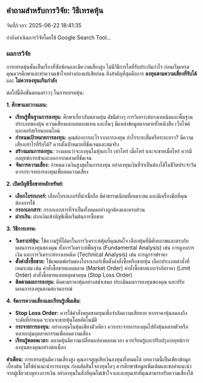 ## คำถามสำหรับการวิจัย: วิธีเทรดหุ้น

วันที่/เวลา: 2025-06-22 18:41:35

กำลังดำเนินการวิจัยโดยใช้ Google Search Tool...

### ผลการวิจัย
การเทรดหุ้นนั้นเป็นเรื่องที่ซับซ้อนและมีความเสี่ยงสูง  ไม่มีวิธีการใดที่รับประกันกำไร  ก่อนเริ่มเทรด คุณควรศึกษาและทำความเข้าใจอย่างถ่องแท้เสียก่อน  สิ่งสำคัญที่สุดคือการ **ลงทุนตามความเสี่ยงที่รับได้** และ **ไม่ควรลงทุนเกินกำลัง**

ต่อไปนี้คือขั้นตอนคร่าวๆ ในการเทรดหุ้น:

**1. ศึกษาและวางแผน:**

* **เรียนรู้พื้นฐานการลงทุน:**  ศึกษาเกี่ยวกับตลาดหุ้น  ดัชนีต่างๆ  การวิเคราะห์ทางเทคนิคและพื้นฐาน  ประเภทของหุ้น  ความเสี่ยงและผลตอบแทน  และอื่นๆ  มีแหล่งข้อมูลมากมายทั้งหนังสือ เว็บไซต์  และคอร์สเรียนออนไลน์
* **กำหนดเป้าหมายการลงทุน:**  คุณต้องการอะไรจากการลงทุน  กำไรระยะสั้นหรือระยะยาว?  มีความเสี่ยงเท่าไรที่รับได้?  ควรตั้งเป้าหมายที่ชัดเจนและสมจริง
* **สร้างแผนการลงทุน:**  วางแผนว่าจะลงทุนในหุ้นอะไร  เท่าไหร่  เมื่อไหร่  และจะขายเมื่อไหร่  ควรมีกลยุทธ์การเข้าและออกจากตลาดที่ชัดเจน
* **จัดการความเสี่ยง:**  กำหนดวงเงินสูงสุดในการลงทุน  อย่าลงทุนเงินที่จำเป็นต้องใช้ในชีวิตประจำวัน  ควรกระจายการลงทุนเพื่อลดความเสี่ยง

**2. เปิดบัญชีซื้อขายหลักทรัพย์:**

* **เลือกโบรกเกอร์:**  เลือกโบรกเกอร์ที่น่าเชื่อถือ  มีค่าธรรมเนียมที่เหมาะสม  และมีเครื่องมือที่คุณต้องการใช้
* **กรอกเอกสาร:**  กรอกเอกสารที่จำเป็นทั้งหมดอย่างถูกต้องและครบถ้วน
* **ฝากเงิน:**  ฝากเงินเข้าบัญชีเพื่อเริ่มต้นการซื้อขาย

**3. วิธีการเทรด:**

* **วิเคราะห์หุ้น:**  ใช้ความรู้ที่ได้มาในการวิเคราะห์หุ้นที่คุณสนใจ  เลือกหุ้นที่มีศักยภาพและตรงกับแผนการลงทุนของคุณ  ทั้งการวิเคราะห์พื้นฐาน (Fundamental Analysis) เช่น การดูงบการเงิน  และการวิเคราะห์ทางเทคนิค (Technical Analysis) เช่น การดูกราฟราคา
* **ตั้งคำสั่งซื้อขาย:**  ใช้แพลตฟอร์มของโบรกเกอร์เพื่อตั้งคำสั่งซื้อหรือขายหุ้น  เลือกประเภทคำสั่งที่เหมาะสม  เช่น  คำสั่งซื้อขายแบบตลาด (Market Order)  คำสั่งซื้อขายแบบจำกัดราคา (Limit Order)  คำสั่งซื้อขายแบบหยุดขาดทุน (Stop Loss Order)
* **ติดตามผลการลงทุน:**  ติดตามราคาหุ้นอย่างสม่ำเสมอ  ประเมินผลการลงทุนของคุณ  และปรับแผนการลงทุนตามสถานการณ์

**4. จัดการความเสี่ยงและเรียนรู้เพิ่มเติม:**

* **Stop Loss Order:**  ควรใช้คำสั่งหยุดขาดทุนเพื่อจำกัดความเสียหาย  หากราคาหุ้นลดลงถึงระดับที่กำหนด  ระบบจะขายหุ้นโดยอัตโนมัติ
* **กระจายการลงทุน:**  อย่าลงทุนในหุ้นเพียงตัวเดียว  ควรกระจายการลงทุนไปยังหุ้นหลายตัวหรือหลายกลุ่มอุตสาหกรรมเพื่อลดความเสี่ยง
* **เรียนรู้ตลอดเวลา:**  ตลาดหุ้นมีความเปลี่ยนแปลงตลอดเวลา  ควรเรียนรู้และปรับปรุงกลยุทธ์การลงทุนของคุณอย่างต่อเนื่อง


**คำเตือน:** การเทรดหุ้นมีความเสี่ยงสูง  คุณอาจสูญเสียเงินลงทุนทั้งหมดได้  บทความนี้เป็นเพียงข้อมูลเบื้องต้น  ไม่ใช่คำแนะนำการลงทุน  ก่อนตัดสินใจลงทุนใดๆ  ควรศึกษาข้อมูลเพิ่มเติมและขอคำแนะนำจากผู้เชี่ยวชาญทางการเงิน  อย่าลงทุนในสิ่งที่คุณไม่เข้าใจ  และลงทุนเท่าที่คุณสามารถรับความเสี่ยงได้


